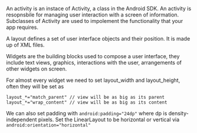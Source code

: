 An activity is an instace of Activity, a class in the Android SDK. An activity is resopnsbile for managing user interaction with a screen of information.
Subclasses of Activity are used to impolement the functionality that your app requires.

A layout defines a set of user interface objects and their position. It is made up of XML files. 

Widgets are the building blocks used to compose a user interface, they include text views, graphics, interactions with the user, arrangements of other widgets on screen.

For almost every widget we need to set layout_width and layout_height, often they will be set as
```
layout_*="match_parent" // view will be as big as its parent
layout_*="wrap_content" // view will be as big as its content
```

We can also set padding with ```android:padding="24dp"``` where dp is density-independent pixels.
Set the LinearLayout to be horizontal or vertical via ```android:orientation="horizontal"```
